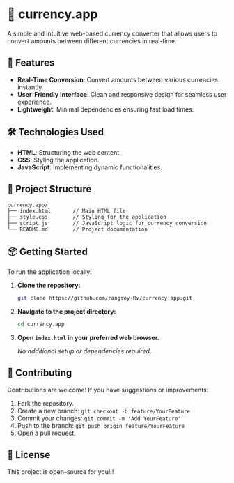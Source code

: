 
# 💱 currency.app

A simple and intuitive web-based currency converter that allows users to convert amounts between different currencies in real-time.

## 🚀 Features

* **Real-Time Conversion**: Convert amounts between various currencies instantly.
* **User-Friendly Interface**: Clean and responsive design for seamless user experience.
* **Lightweight**: Minimal dependencies ensuring fast load times.

## 🛠️ Technologies Used

* **HTML**: Structuring the web content.
* **CSS**: Styling the application.
* **JavaScript**: Implementing dynamic functionalities.

## 📂 Project Structure

```
currency.app/
├── index.html       // Main HTML file
├── style.css        // Styling for the application
├── script.js        // JavaScript logic for currency conversion
└── README.md        // Project documentation
```

## 📦 Getting Started

To run the application locally:

1. **Clone the repository:**

   ```bash
   git clone https://github.com/rangsey-Rv/currency.app.git
   ```

2. **Navigate to the project directory:**

   ```bash
   cd currency.app
   ```

3. **Open `index.html` in your preferred web browser.**

   *No additional setup or dependencies required.*

## 🤝 Contributing

Contributions are welcome! If you have suggestions or improvements:

1. Fork the repository.
2. Create a new branch: `git checkout -b feature/YourFeature`
3. Commit your changes: `git commit -m 'Add YourFeature'`
4. Push to the branch: `git push origin feature/YourFeature`
5. Open a pull request.

## 📄 License

This project is open-source for you!!!
